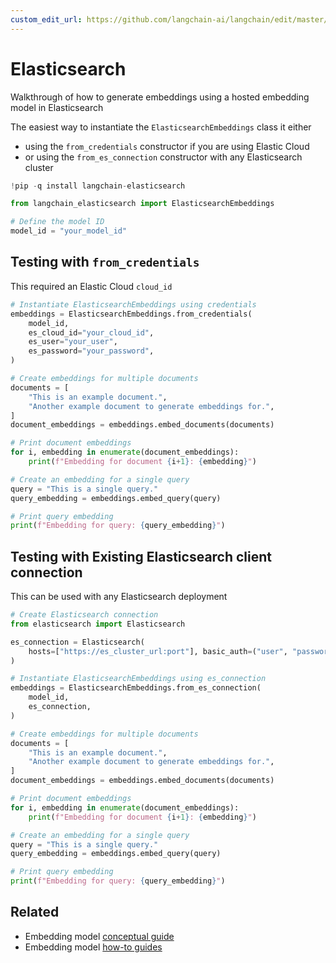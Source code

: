 ```yaml
---
custom_edit_url: https://github.com/langchain-ai/langchain/edit/master/docs/docs/integrations/text_embedding/elasticsearch.ipynb
---
```

# Elasticsearch
Walkthrough of how to generate embeddings using a hosted embedding model in Elasticsearch

The easiest way to instantiate the `ElasticsearchEmbeddings` class it either
- using the `from_credentials` constructor if you are using Elastic Cloud
- or using the `from_es_connection` constructor with any Elasticsearch cluster


```python
!pip -q install langchain-elasticsearch
```


```python
from langchain_elasticsearch import ElasticsearchEmbeddings
```


```python
# Define the model ID
model_id = "your_model_id"
```

## Testing with `from_credentials`
This required an Elastic Cloud `cloud_id`


```python
# Instantiate ElasticsearchEmbeddings using credentials
embeddings = ElasticsearchEmbeddings.from_credentials(
    model_id,
    es_cloud_id="your_cloud_id",
    es_user="your_user",
    es_password="your_password",
)
```


```python
# Create embeddings for multiple documents
documents = [
    "This is an example document.",
    "Another example document to generate embeddings for.",
]
document_embeddings = embeddings.embed_documents(documents)
```


```python
# Print document embeddings
for i, embedding in enumerate(document_embeddings):
    print(f"Embedding for document {i+1}: {embedding}")
```


```python
# Create an embedding for a single query
query = "This is a single query."
query_embedding = embeddings.embed_query(query)
```


```python
# Print query embedding
print(f"Embedding for query: {query_embedding}")
```

## Testing with Existing Elasticsearch client connection
This can be used with any Elasticsearch deployment


```python
# Create Elasticsearch connection
from elasticsearch import Elasticsearch

es_connection = Elasticsearch(
    hosts=["https://es_cluster_url:port"], basic_auth=("user", "password")
)
```


```python
# Instantiate ElasticsearchEmbeddings using es_connection
embeddings = ElasticsearchEmbeddings.from_es_connection(
    model_id,
    es_connection,
)
```


```python
# Create embeddings for multiple documents
documents = [
    "This is an example document.",
    "Another example document to generate embeddings for.",
]
document_embeddings = embeddings.embed_documents(documents)
```


```python
# Print document embeddings
for i, embedding in enumerate(document_embeddings):
    print(f"Embedding for document {i+1}: {embedding}")
```


```python
# Create an embedding for a single query
query = "This is a single query."
query_embedding = embeddings.embed_query(query)
```


```python
# Print query embedding
print(f"Embedding for query: {query_embedding}")
```


## Related

- Embedding model [conceptual guide](/docs/concepts/#embedding-models)
- Embedding model [how-to guides](/docs/how_to/#embedding-models)
